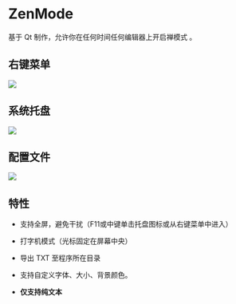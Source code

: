 # ZenMode

基于 Qt 制作，允许你在任何时间任何编辑器上开启禅模式 。

## 右键菜单

![](https://gitee.com/scueee/img/raw/master/utools/2020-8-24/1.png)

## 系统托盘

![](https://gitee.com/scueee/img/raw/master/utools/2020-8-24/2.png)

## 配置文件

![](https://gitee.com/scueee/img/raw/master/utools/2020-8-24/3.png)

## 特性

- 支持全屏，避免干扰（F11或中键单击托盘图标或从右键菜单中进入）

- 打字机模式（光标固定在屏幕中央）

- 导出 TXT 至程序所在目录

- 支持自定义字体、大小、背景颜色。

- **仅支持纯文本**
